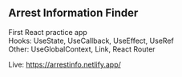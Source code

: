 ## Arrest Information Finder

First React practice app  
Hooks: UseState, UseCallback, UseEffect, UseRef  
Other: UseGlobalContext, Link, React Router

Live: https://arrestinfo.netlify.app/
